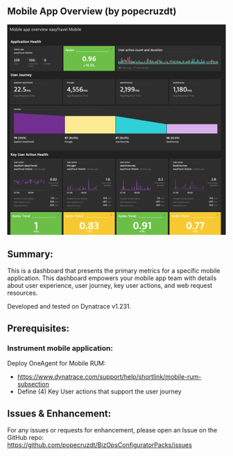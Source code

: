 ## Mobile App Overview (by popecruzdt)
![Screenshot](https://raw.githubusercontent.com/popecruzdt/BizOpsConfiguratorPacks/main/screenshots/Mobile_App_Overview_RUM_screenshot.png)

## Summary:
This is a dashboard that presents the primary metrics for a specific mobile application.  This dashboard empowers your mobile app team with details about user experience, user journey, key user actions, and web request resources.

Developed and tested on Dynatrace v1.231.

## Prerequisites:

### Instrument mobile application:
Deploy OneAgent for Mobile RUM:
  * https://www.dynatrace.com/support/help/shortlink/mobile-rum-subsection
  * Define (4) Key User actions that support the user journey

## Issues & Enhancement:
For any issues or requests for enhancement, please open an Issue on the GitHub repo: https://github.com/popecruzdt/BizOpsConfiguratorPacks/issues
